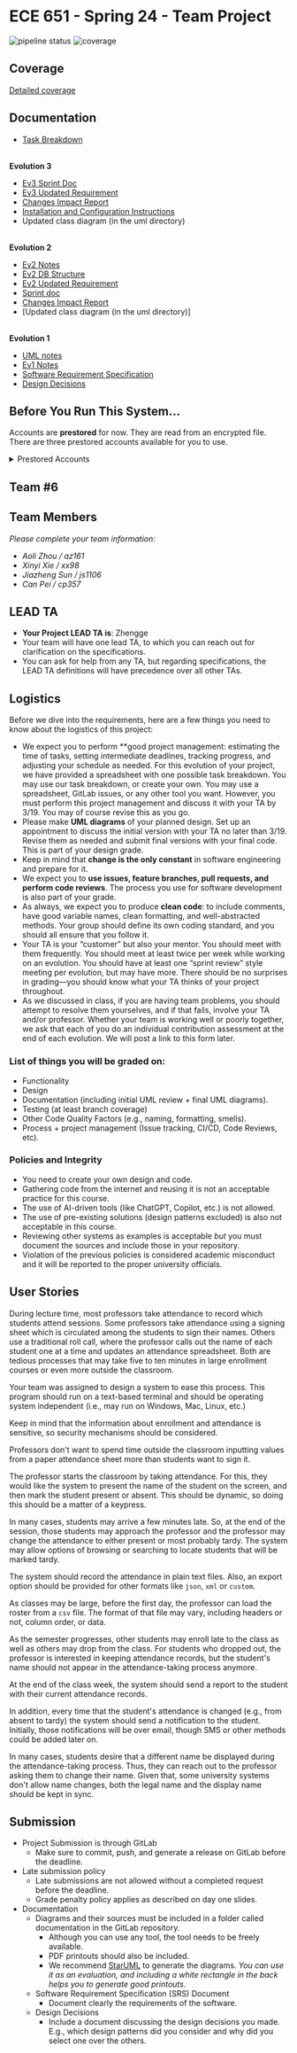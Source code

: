 # ECE 651 - Spring 24 - Team Project 
![pipeline status](https://gitlab.oit.duke.edu/kits/project-000-000-01-test/project-team-6/badges/main/pipeline.svg)
![coverage](https://gitlab.oit.duke.edu/kits/project-000-000-01-test/project-team-6/badges/main/coverage.svg?job=test)

## Coverage
[Detailed coverage](https://project-team-6-kits-project-000-000-01-test-a2e7317917c61f386e2.pages.oit.duke.edu/dashboard.html)

## Documentation
- [Task Breakdown](https://docs.google.com/spreadsheets/d/1x7Ri4QJ-Jm6Cy72xTA2OOKtt6kzGuaV_iuCRhnrZxEg/edit#gid=0)<br /> <br />


**Evolution 3**
- [Ev3 Sprint Doc](https://docs.google.com/document/d/1904qurTNUNYSaS9r1mn24LnT_TmpjzWmDlg0hJHmUeY/edit?usp=sharing)
- [Ev3 Updated Requirement](https://docs.google.com/document/d/15zmtWIonYmc4HfxxXaQUDIxBkyH4d3-7lWlUq3e0PEk/edit) 
- [Changes Impact Report](https://docs.google.com/document/d/1vrOZi5cZxER5TSeIWlxnqbVSnzDgIWraa4TLjkPGJVY/edit)
- [Installation and Configuration Instructions](https://docs.google.com/document/d/1Lt41WeodsSb_TsBAqK3eNR0bZTu42lOsDcLsiMPA_Y4/edit)
- Updated class diagram (in the uml directory)<br /> <br />


**Evolution 2**
- [Ev2 Notes](https://docs.google.com/document/d/1n1gmAWfFtEzDxdXGroxk5EqH-CfMxwwJ85f3w0ZP2Nk/edit)
- [Ev2 DB Structure](https://docs.google.com/document/d/1s3EM3V6wiWx9IROGiIVDYF0NVr4GINPYGf9JzEkdxH4/edit) 
- [Ev2 Updated Requirement](https://docs.google.com/document/d/12cTEOJAgQbkcVx8hm-igk4xoXqORXWpVe4DROh9elPo/edit) 
- [Sprint doc](https://docs.google.com/document/d/14vmW9kvCKqBFkDx4q56aUbnF37EKbb_w0X9_Wf7EJJs/edit)
- [Changes Impact Report](https://docs.google.com/document/d/1Aj05t52vhAgV1OzjY7sMaJfvsRG0x4VEunI0mw1tJl8/edit)
- [Updated class diagram (in the uml directory)]<br /> <br />
 
**Evolution 1**
- [UML notes](https://docs.google.com/document/d/1iMrOiYFH6AFFYmwq5D3bl4LEW6iYUJkcECoWVfw-Ucc/edit) 
- [Ev1 Notes](https://docs.google.com/document/d/19UT7gxBy4_OIT_IGnYiJKJtE6IPL98P0elu3N3NwG6M/edit)
- [Software Requirement Specification](https://docs.google.com/document/d/1BmGDtEHoRCYQkmHLyiF8WV6RpLguR_O_DUgDduOC_k8/edit?usp=sharing)
- [Design Decisions](https://docs.google.com/document/d/1FBVVgQG5NuhJiVPFZ6_UGbxQSVVlhQ0qq4QHH8zTm9Q/edit?addon_store)

## Before You Run This System...

Accounts are **prestored** for now. They are read from an encrypted file. There are three prestored accounts available for you to use.
<details><summary>Prestored Accounts</summary>

1. userid: Tyler         password: something123
2. userid: Brian         password: something234
3. userid: Drew          password: password
</details>





## Team #6

## Team Members
*Please complete your team information:*
- *Aoli Zhou / az161*
- *Xinyi Xie / xx98*
- *Jiazheng Sun / js1106*
- *Can Pei / cp357*

## LEAD TA
- **Your Project LEAD TA is**: Zhengge
- Your team will have one lead TA, to which you can reach out for clarification on the specifications.
- You can ask for help from any TA, but regarding specifications, the LEAD TA definitions will have precedence over all other TAs. 

## Logistics
Before we dive into the requirements, here are a few things you need to know about the logistics of this project:
- We expect you to perform **good project management: estimating the time of tasks, setting intermediate deadlines, tracking progress, and adjusting your schedule as needed. For this evolution of your project, we have provided a spreadsheet with one possible task breakdown. You may use our task breakdown, or create your own. You may use a spreadsheet, GitLab issues, or any other tool you want. However, you must perform this project management and discuss it with your TA by 3/19. You may of course revise this as you go.
- Please make **UML diagrams** of your planned design. Set up an appointment to discuss the initial version with your TA no later than 3/19. Revise them as needed and submit final versions with your final code. This is part of your design grade.
- Keep in mind that **change is the only constant** in software engineering and prepare for it. 
- We expect you to **use issues, feature branches, pull requests, and perform code reviews**. The process you use for software development is also part of your grade.
- As always, we expect you to produce **clean code**:  to include comments, have good variable names, clean formatting, and well-abstracted methods. Your group should define its own coding standard, and you should all ensure that you follow it.
- Your TA is your “customer” but also your mentor. You should meet with them frequently. You should meet at least twice per week while working on an evolution. You should have at least one “sprint review” style meeting per evolution, but may have more. There should be no surprises in grading—you should know what your TA thinks of your project throughout.
- As we discussed in class, if you are having team problems, you should attempt to resolve them yourselves, and if that fails, involve your TA and/or professor. Whether your team is working well or poorly together, we ask that each of you do an individual contribution assessment at the end of each evolution. We will post a link to this form later.

### List of things you will be graded on:
- Functionality
- Design
- Documentation (including initial UML review + final UML diagrams). 
- Testing (at least branch coverage)
- Other Code Quality Factors (e.g., naming, formatting, smells).
- Process + project management (Issue tracking, CI/CD, Code Reviews, etc).

### Policies and Integrity
- You need to create your own design and code. 
- Gathering code from the internet and reusing it is not an acceptable practice for this course. 
- The use of AI-driven tools (like ChatGPT, Copilot, etc.) is not allowed.
- The use of pre-existing solutions (design patterns excluded) is also not acceptable in this course.
- Reviewing other systems as examples is acceptable *but* you must document the sources and include those in your repository.
- Violation of the previous policies is considered academic misconduct and it will be reported to the proper university officials.

## User Stories
During lecture time, most professors take attendance to record which students attend sessions. 
Some professors take attendance using a signing sheet which is circulated among the students to sign their names. 
Others use a traditional roll call, where the professor calls out the name of each student one at a time and updates an attendance spreadsheet. 
Both are tedious processes that may take five to ten minutes in large enrollment courses or even more outside the classroom.

Your team was assigned to design a system to ease this process. 
This program should run on a text-based terminal and should be operating system independent (i.e., may run on Windows, Mac, Linux, etc.)

Keep in mind that the information about enrollment and attendance is sensitive, so security mechanisms should be considered. 

Professors don't want to spend time outside the classroom inputting values from a paper attendance sheet more than students want to sign it. 

The professor starts the classroom by taking attendance. 
For this, they would like the system to present the name of the student on the screen, and then mark the student present or absent. 
This should be dynamic, so doing this should be a matter of a keypress. 

In many cases, students may arrive a few minutes late. 
So, at the end of the session, those students may approach the professor and the professor may change the attendance to either present or most probably tardy.
The system may allow options of browsing or searching to locate students that will be marked tardy.

The system should record the attendance in plain text files.
Also, an export option should be provided for other formats like `json`, `xml` or `custom`.

As classes may be large, before the first day, the professor can load the roster from a `csv` file. The format of that file may vary, including headers or not, column order, or data. 

As the semester progresses, other students may enroll late to the class as well as others may drop from the class. For students who dropped out, the professor is interested in keeping attendance records, but the student's name should not appear in the attendance-taking process anymore. 

At the end of the class week, the system should send a report to the student with their current attendance records. 

In addition, every time that the student's attendance is changed (e.g., from absent to tardy) the system should send a notification to the student. Initially, those notifications will be over email, though SMS or other methods could be added later on.

In many cases, students desire that a different name be displayed during the attendance-taking process. 
Thus, they can reach out to the professor asking them to change their name. 
Given that, some university systems don't allow name changes, both the legal name and the display name should be kept in sync. 


## Submission
- Project Submission is through GitLab
    - Make sure to commit, push, and generate a release on GitLab before the deadline.
- Late submission policy
    - Late submissions are not allowed without a completed request before the deadline. 
    - Grade penalty policy applies as described on day one slides.
- Documentation 
    - Diagrams and their sources must be included in a folder called documentation in the GitLab repository. 
        - Although you can use any tool, the tool needs to be freely available.
        - PDF printouts should also be included. 
        - We recommend [StarUML](https://staruml.io) to generate the diagrams. *You can use it as an evaluation, and including a white rectangle in the back helps you to generate good printouts.*
    - Software Requirement Specification (SRS) Document
        - Document clearly the requirements of the software. 
    - Design Decisions
        - Include a document discussing the design decisions you made. E.g., which design patterns did you consider and why did you select one over the others. 
